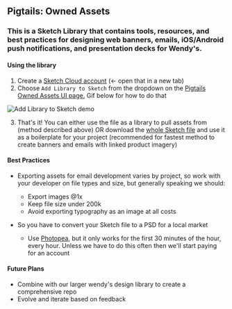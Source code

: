 ## Pigtails: Owned Assets

### This is a Sketch Library that contains tools, resources, and best practices for designing web banners, emails, iOS/Android push notifications, and presentation decks for Wendy's.

#### Using the library

1. Create a [Sketch Cloud account](https://sketch.cloud/signup) (<- open that in a new tab)
2. Choose `Add Library to Sketch` from the dropdown on the [Pigtails Owned Assets UI page.](https://sketch.cloud/s/0A5Ve) Gif below for how to do that

![Add Library to Sketch demo](https://github.com/eliasjulian/pigtails-ownedassets/blob/master/addtolibrary.gif "Add Library to Sketch demo")

3. That's it! You can either use the file as a library to pull assets from (method described above) OR download the [whole Sketch file](https://sketch.cloud/s/0A5Ve) and use it as a boilerplate for your project (recommended for fastest method to create banners and emails with linked product imagery)


#### Best Practices

* Exporting assets for email development varies by project, so work with your developer on file types and size, but generally speaking we should: 
	* Export images @1x
	* Keep file size under 200k
	* Avoid exporting typography as an image at all costs
	
* So you have to convert your Sketch file to a PSD for a local market
	* Use [Photopea](https://www.photopea.com/), but it only works for the first 30 minutes of the hour, every hour. Unless we have to do this often then we'll start paying for an account


#### Future Plans 
* Combine with our larger wendy's design library to create a comprehensive repo
* Evolve and iterate based on feedback
